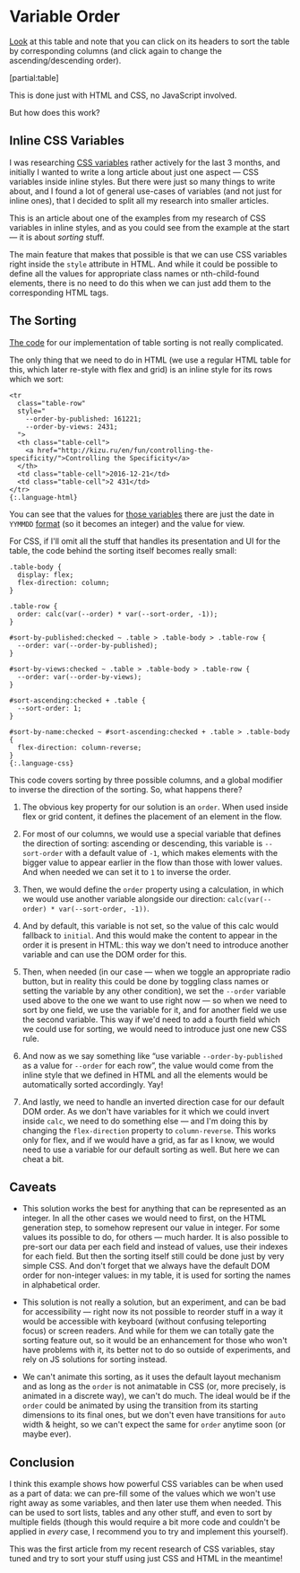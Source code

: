 # Variable Order

[Look](*disclaymer "**Important!** This is just an experiment, made in order to find what is possible to do _at all_ in CSS, this method is not meant for production, as it is bad for a11y.") at this table and note that you can click on its headers to sort the table by corresponding columns (and click again to change the ascending/descending order).

[partial:table]

This is done just with HTML and CSS, no JavaScript involved.

But how does this work?

## Inline CSS Variables

I was researching [CSS variables](*learn-more "If you'd want to learn more about CSS variables in general, I highly recommend you to watch [Lea Verou's talk about them](https://www.youtube.com/watch?v=UQRSaG1hQ20), she articulates really nicely a lot of nuances of their usage.") rather actively for the last 3 months, and initially I wanted to write a long article about just one aspect — CSS variables inside inline styles. But there were just so many things to write about, and I found a lot of general use-cases of variables (and not just for  inline ones), that I decided to split all my research into smaller articles.

This is an article about one of the examples from my research of CSS variables in inline styles, and as you could see from the example at the start — it is about _sorting_ stuff.

The main feature that makes that possible is that we can use CSS variables right inside the `style` attribute in HTML. And while it could be possible to define all the values for appropriate class names or nth-child-found elements, there is no need to do this when we can just add them to the corresponding HTML tags.

## The Sorting

[The code](*a11y "**Update:** one big problem with this method is that it can make UI less accessible due to reordering only visually. Thanks to [Thierry Kobientz](https://twitter.com/thierrykoblentz) and [Jen Simmons](https://twitter.com/jensimmons/status/964360059923742720) for bringing this up.") for our implementation of table sorting is not really complicated.

The only thing that we need to do in HTML (we use a regular HTML table for this, which later re-style with flex and grid) is an inline style for its rows which we sort:

    <tr
      class="table-row"
      style="
        --order-by-published: 161221;
        --order-by-views: 2431;
      ">
      <th class="table-cell">
        <a href="http://kizu.ru/en/fun/controlling-the-specificity/">Controlling the Specificity</a>
      </th>
      <td class="table-cell">2016-12-21</td>
      <td class="table-cell">2 431</td>
    </tr>
    {:.language-html}

You can see that the values for [those variables](*noname "You can notice that we don't have a variable to sort by name — we rely on DOM order for this.") there are just the date in `YYMMDD` [format](*edgebug "Not with YYYY, as in that case Edge would have [a bug](https://codepen.io/kizu/pen/MQObrW) there, so it seems that we shouldn't use numbers that big for `calc()` and `order`.") (so it becomes an integer) and the value for view.

For CSS, if I'll omit all the stuff that handles its presentation and UI for the table, the code behind the sorting itself becomes really small:

    .table-body {
      display: flex;
      flex-direction: column;
    }

    .table-row {
      order: calc(var(--order) * var(--sort-order, -1));
    }

    #sort-by-published:checked ~ .table > .table-body > .table-row {
      --order: var(--order-by-published);
    }

    #sort-by-views:checked ~ .table > .table-body > .table-row {
      --order: var(--order-by-views);
    }

    #sort-ascending:checked + .table {
      --sort-order: 1;
    }

    #sort-by-name:checked ~ #sort-ascending:checked + .table > .table-body {
      flex-direction: column-reverse;
    }
    {:.language-css}

This code covers sorting by three possible columns, and a global modifier to inverse the direction of the sorting. So, what happens there? 

1. The obvious key property for our solution is an `order`. When used inside flex or grid content, it defines the placement of an element in the flow.

2. For most of our columns, we would use a special variable that defines the direction of sorting: ascending or descending, this variable is `--sort-order` with a default value of `-1`, which makes elements with the bigger value to appear earlier in the flow than those with lower values. And when needed we can set it to `1` to inverse the order.

3. Then, we would define the `order` property using a calculation, in which we would use another variable alongside our direction: `calc(var(--order) * var(--sort-order, -1))`.

4. And by default, this variable is not set, so the value of this calc would fallback to `initial`. And this would make the content to appear in the order it is present in HTML: this way we don't need to introduce another variable and can use the DOM order for this.

5. Then, when needed (in our case — when we toggle an appropriate radio button, but in reality this could be done by toggling class names or setting the variable by any other condition), we set the `--order` variable used above to the one we want to use right now — so when we need to sort by one field, we use the variable for it, and for another field we use the second variable. This way if we'd need to add a fourth field which we could use for sorting, we would need to introduce just one new CSS rule.

6. And now as we say something like “use variable `--order-by-published` as a value for `--order` for each row”, the value would come from the inline style that we defined in HTML and all the elements would be automatically sorted accordingly. Yay!

7. And lastly, we need to handle an inverted direction case for our default DOM order. As we don't have variables for it which we could invert inside `calc`, we need to do something else — and I'm doing this by changing the `flex-direction` property to `column-reverse`. This works only for flex, and if we would have a grid, as far as I know, we would need to use a variable for our default sorting as well. But here we can cheat a bit.

## Caveats

- This solution works the best for anything that can be represented as an integer. In all the other cases we would need to first, on the HTML generation step, to somehow represent our value in integer. For some values its possible to do, for others — much harder. It is also possible to pre-sort our data per each field and instead of values, use their indexes for each field. But then the sorting itself still could be done just by very simple CSS. And don't forget that we always have the default DOM order for non-integer values: in my table, it is used for sorting the names in alphabetical order.

- This solution is not really a solution, but an experiment, and can be bad for accessibility — right now its not possible to reorder stuff in a way it would be accessible with keyboard (without confusing teleporting focus) or screen readers. And while for them we can totally gate the sorting feature out, so it would be an enhancement for those who won't have problems with it, its better not to do so outside of experiments, and rely on JS solutions for sorting instead.

- We can't animate this sorting, as it uses the default layout mechanism and as long as the `order` is not animatable in CSS (or, more precisely, is animated in a discrete way), we can't do much. The ideal would be if the `order` could be animated by using the transition from its starting dimensions to its final ones, but we don't even have transitions for `auto` width & height, so we can't expect the same for `order` anytime soon (or maybe ever).

## Conclusion

I think this example shows how powerful CSS variables can be when used as a part of data: we can pre-fill some of the values which we won't use right away as some variables, and then later use them when needed. This can be used to sort lists, tables and any other stuff, and even to sort by multiple fields (though this would require a bit more code and couldn't be applied in _every_ case, I recommend you to try and implement this yourself).

This was the first article from my recent research of CSS variables, stay tuned and try to sort your stuff using just CSS and HTML in the meantime!
